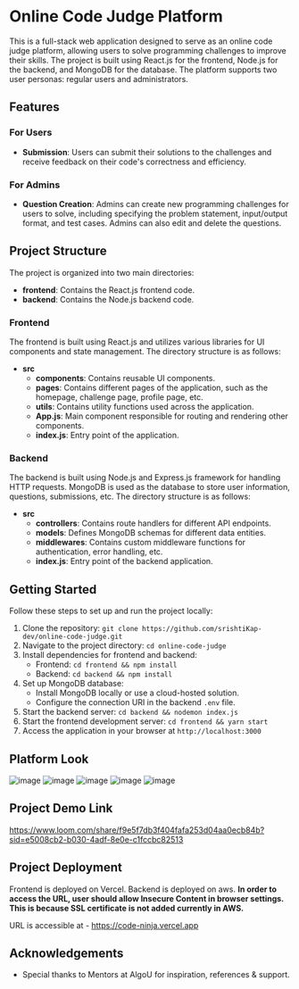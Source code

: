 # Online Code Judge Platform

This is a full-stack web application designed to serve as an online code judge platform, allowing users to solve programming challenges to improve their skills. The project is built using React.js for the frontend, Node.js for the backend, and MongoDB for the database. The platform supports two user personas: regular users and administrators.

## Features

### For Users

- **Submission**: Users can submit their solutions to the challenges and receive feedback on their code's correctness and efficiency.

### For Admins

- **Question Creation**: Admins can create new programming challenges for users to solve, including specifying the problem statement, input/output format, and test cases. Admins can also edit and delete the questions.

## Project Structure

The project is organized into two main directories:

- **frontend**: Contains the React.js frontend code.
- **backend**: Contains the Node.js backend code.

### Frontend

The frontend is built using React.js and utilizes various libraries for UI components and state management. The directory structure is as follows:

- **src**
  - **components**: Contains reusable UI components.
  - **pages**: Contains different pages of the application, such as the homepage, challenge page, profile page, etc.
  - **utils**: Contains utility functions used across the application.
  - **App.js**: Main component responsible for routing and rendering other components.
  - **index.js**: Entry point of the application.

### Backend

The backend is built using Node.js and Express.js framework for handling HTTP requests. MongoDB is used as the database to store user information, questions, submissions, etc. The directory structure is as follows:

- **src**
  - **controllers**: Contains route handlers for different API endpoints.
  - **models**: Defines MongoDB schemas for different data entities.
  - **middlewares**: Contains custom middleware functions for authentication, error handling, etc.
  - **index.js**: Entry point of the backend application.

## Getting Started

Follow these steps to set up and run the project locally:

1. Clone the repository: `git clone https://github.com/srishtiKap-dev/online-code-judge.git`
2. Navigate to the project directory: `cd online-code-judge`
3. Install dependencies for frontend and backend:
   - Frontend: `cd frontend && npm install`
   - Backend: `cd backend && npm install`
4. Set up MongoDB database:
   - Install MongoDB locally or use a cloud-hosted solution.
   - Configure the connection URI in the backend `.env` file.
5. Start the backend server: `cd backend && nodemon index.js`
6. Start the frontend development server: `cd frontend && yarn start`
7. Access the application in your browser at `http://localhost:3000`

## Platform Look

![image](https://github.com/srishtiKap-dev/online-code-judge/assets/157288989/5a9d3ef2-91bb-4680-952c-c8394aadad31)
![image](https://github.com/srishtiKap-dev/online-code-judge/assets/157288989/eaf83867-69d3-4e2e-a2e2-b80306bedd1d)
![image](https://github.com/srishtiKap-dev/online-code-judge/assets/157288989/c76d8297-ce99-4cdc-9342-0cf95c6649f9)
![image](https://github.com/srishtiKap-dev/online-code-judge/assets/157288989/7ea60eef-7c8f-41c4-b020-11bda3b19cdb)
![image](https://github.com/srishtiKap-dev/online-code-judge/assets/157288989/e0c23a7f-d3bc-48be-8c4e-50ed47c0c7a3)

## Project Demo Link

https://www.loom.com/share/f9e5f7db3f404fafa253d04aa0ecb84b?sid=e5008cb2-b030-4adf-8e0e-c1fccbc82513

## Project Deployment

Frontend is deployed on Vercel. Backend is deployed on aws. **In order to access the URL, user should allow Insecure Content in browser settings. This is because SSL certificate is not added currently in AWS.**

URL is accessible at - https://code-ninja.vercel.app

## Acknowledgements

- Special thanks to Mentors at AlgoU for inspiration, references & support.
